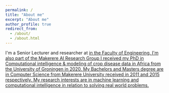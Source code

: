 ```yaml
---
permalink: /
title: "About me"
excerpt: "About me"
author_profile: true
redirect_from: 
  - /about/
  - /about.html
---
```




I'm a Senior Lecturer and researcher at <a href="https://busitema.ac.ug/"> in the Faculty of Engineering. I'm also part of the Makerere AI Research Group I received my PhD in Computational intelligence & modeling of crop disease data in Africa from the University of Groningen in 2020. My Bachelors and Masters degree are in Computer Science from Makerere University received in 2011 and 2015 respectively. My research interests are in machine learning and computational intelligence in relation to solving real world problems.




